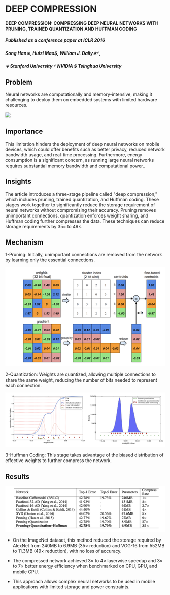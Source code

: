 # DEEP COMPRESSION
#### DEEP COMPRESSION: COMPRESSING DEEP NEURAL NETWORKS WITH PRUNING, TRAINED QUANTIZATION AND HUFFMAN CODING
##### Published as a conference paper at ICLR 2016
##### Song Han∗, Huizi Mao$, William J. Dally∗†,
##### ∗ Stanford University   † NVIDIA $ Tsinghua University


## Problem

Neural networks are computationally and memory-intensive, making it challenging to deploy them on embedded systems with limited hardware resources.

![](assets/Picture1.png)

## Importance

This limitation hinders the deployment of deep neural networks on mobile devices, which could offer benefits such as better privacy, reduced network bandwidth usage, and real-time processing. Furthermore, energy consumption is a significant concern, as running large neural networks requires substantial memory bandwidth and computational power..

## Insights

The article introduces a three-stage pipeline called "deep compression," which includes pruning, trained quantization, and Huffman coding. These stages work together to significantly reduce the storage requirement of neural networks without compromising their accuracy. Pruning removes unimportant connections, quantization enforces weight sharing, and Huffman coding further compresses the data. These techniques can reduce storage requirements by 35× to 49×.

## Mechanism

1-Pruning: Initially, unimportant connections are removed from the network by learning only the essential connections.

![](./assets/1.png)

2-Quantization: Weights are quantized, allowing multiple connections to share the same weight, reducing the number of bits needed to represent each connection.

![](./assets/2.png)

3-Huffman Coding: This stage takes advantage of the biased distribution of effective weights to further compress the network.

## Results
![](./assets/3.png)

- On the ImageNet dataset, this method reduced the storage required by AlexNet from 240MB to 6.9MB (35× reduction) and VGG-16 from 552MB to 11.3MB (49× reduction), with no loss of accuracy.

- The compressed network achieved 3× to 4× layerwise speedup and 3× to 7× better energy efficiency when benchmarked on CPU, GPU, and mobile GPU.

- This approach allows complex neural networks to be used in mobile applications with limited storage and power constraints.